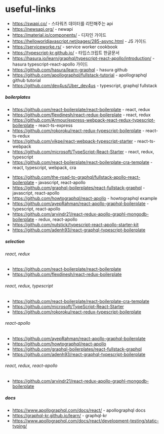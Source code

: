 # useful-links

- https://swapi.co/ - 스타워즈 데이터를 리턴해주는 api
- https://newsapi.org/ - newapi
- https://material.io/components/ - 디자인 가이드
- https://helloworldjavascript.net/pages/285-async.html - JS 가이드
- https://serviceworke.rs/ - service worker cookbook
- https://typescript-kr.github.io/ - 타입스크립트 한글문서
- https://hasura.io/learn/graphql/typescript-react-apollo/introduction/ - hasura typescript-react-apollo 가이드
- https://github.com/hasura/learn-graphql - hasura github
- https://github.com/apollographql/fullstack-tutorial - apollographql github tutorial
- https://github.com/dev4us/Uber_dev4us - typescript, graphql fullstack

##### boilerplates
- https://github.com/react-boilerplate/react-boilerplate - react, redux
- https://github.com/flexdinesh/react-redux-boilerplate - react, redux
- https://github.com/Armour/express-webpack-react-redux-typescript-boilerplate - react-ts-express
- https://github.com/rokoroku/react-redux-typescript-boilerplate - react-ts-redux
- https://github.com/vikpe/react-webpack-typescript-starter - react-ts-webpack
- https://github.com/microsoft/TypeScript-React-Starter - react, redux, typescript
- https://github.com/react-boilerplate/react-boilerplate-cra-template - react, typescript, webpack, cra
<!-- react-apollo -->
- https://github.com/the-road-to-graphql/fullstack-apollo-react-boilerplate - javascript, react-apollo
- https://github.com/graphql-boilerplates/react-fullstack-graphql - javascript, react-apollo
- https://github.com/howtographql/react-apollo - howtographql example
- https://github.com/ayepRahman/react-apollo-graphql-boilerplate - typescript, react-apollo
- https://github.com/arvindr21/react-redux-apollo-graphl-mongodb-boilerplate - redux, react-apollo
- https://github.com/nutstick/typescript-react-apollo-starter-kit
- https://github.com/adenh93/react-graphql-typescript-boilerplate

##### selection
###### react, redux
- https://github.com/react-boilerplate/react-boilerplate
- https://github.com/flexdinesh/react-redux-boilerplate
###### react, redux, typescript
- https://github.com/react-boilerplate/react-boilerplate-cra-template
- https://github.com/microsoft/TypeScript-React-Starter
- https://github.com/rokoroku/react-redux-typescript-boilerplate
###### react-apollo
- https://github.com/ayepRahman/react-apollo-graphql-boilerplate
- https://github.com/howtographql/react-apollo
- https://github.com/graphql-boilerplates/react-fullstack-graphql
- https://github.com/adenh93/react-graphql-typescript-boilerplate
###### react, redux, react-apollo
- https://github.com/arvindr21/react-redux-apollo-graphl-mongodb-boilerplate

##### docs
- https://www.apollographql.com/docs/react/ - apollographql docs
- https://graphql-kr.github.io/learn/ - graphql-kr
- https://www.apollographql.com/docs/react/development-testing/static-typing/